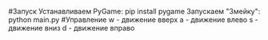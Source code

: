 #Запуск
Устанавливаем PyGame:
pip install pygame
Запускаем "Змейку":
python main.py
#Управление
w - движение вверх
a - движение влево
s - движение вниз
d - движение вправо

